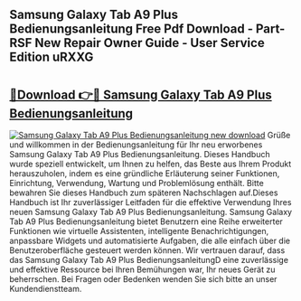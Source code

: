## Samsung Galaxy Tab A9 Plus Bedienungsanleitung Free Pdf Download - Part-RSF New Repair Owner Guide - User Service Edition uRXXG

# <h2><a href="http://df1jxmm.blite.top/?on=Samsung+Galaxy+Tab+A9+Plus+Bedienungsanleitung">🔗Download 👉🔴 Samsung Galaxy Tab A9 Plus Bedienungsanleitung</a></h2>

[![Samsung Galaxy Tab A9 Plus Bedienungsanleitung new download](https://i.imgur.com/lujVjoI.png)](http://df1jxmm.blite.top/?on=Samsung+Galaxy+Tab+A9+Plus+Bedienungsanleitung)
Grüße und willkommen in der Bedienungsanleitung für Ihr neu erworbenes Samsung Galaxy Tab A9 Plus Bedienungsanleitung. Dieses Handbuch wurde speziell entwickelt, um Ihnen zu helfen, das Beste aus Ihrem Produkt herauszuholen, indem es eine gründliche Erläuterung seiner Funktionen, Einrichtung, Verwendung, Wartung und Problemlösung enthält. Bitte bewahren Sie dieses Handbuch zum späteren Nachschlagen auf.Dieses Handbuch ist Ihr zuverlässiger Leitfaden für die effektive Verwendung Ihres neuen Samsung Galaxy Tab A9 Plus Bedienungsanleitung. Samsung Galaxy Tab A9 Plus Bedienungsanleitung bietet Benutzern eine Reihe erweiterter Funktionen wie virtuelle Assistenten, intelligente Benachrichtigungen, anpassbare Widgets und automatisierte Aufgaben, die alle einfach über die Benutzeroberfläche gesteuert werden können. Wir vertrauen darauf, dass das Samsung Galaxy Tab A9 Plus BedienungsanleitungD eine zuverlässige und effektive Ressource bei Ihren Bemühungen war, Ihr neues Gerät zu beherrschen. Bei Fragen oder Bedenken wenden Sie sich bitte an unser Kundendienstteam.
